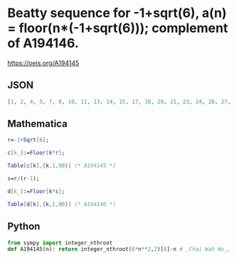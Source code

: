 # Beatty sequence for \-1\+sqrt\(6\), a\(n\) \= floor\(n\*\(\-1\+sqrt\(6\)\)\); complement of A194146\.
https://oeis.org/A194145
## JSON
```JSON
[1, 2, 4, 5, 7, 8, 10, 11, 13, 14, 15, 17, 18, 20, 21, 23, 24, 26, 27, 28, 30, 31, 33, 34, 36, 37, 39, 40, 42, 43, 44, 46, 47, 49, 50, 52, 53, 55, 56, 57, 59, 60, 62, 63, 65, 66, 68, 69, 71, 72, 73, 75, 76, 78, 79, 81, 82, 84, 85, 86, 88, 89, 91, 92, 94, 95, 97, 98]
```
## Mathematica
```Mathematica
r=-1+Sqrt[6];
```
```Mathematica
c[k_]:=Floor[k*r];
```
```Mathematica
Table[c[k],{k,1,90}] (* A194145 *)
```
```Mathematica
s=r/(r-1);
```
```Mathematica
d[k_]:=Floor[k*s];
```
```Mathematica
Table[d[k],{k,1,90}] (* A194146 *)
```
## Python
```Python
from sympy import integer_nthroot
def A194145(n): return integer_nthroot(6*n**2,2)[0]-n # _Chai Wah Wu_, Mar 16 2021
```
